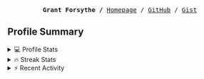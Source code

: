 <p><pre align="center"><strong>Grant Forsythe /</strong> <a href="https://www.grantwforsythe.com/">Homepage</a> / <a href="https://github.com/grantwforsythe">GitHub</a> / <a href="https://gist.github.com/grantwforsythe">Gist</a></pre></p>
 
<h2 align="left">Profile Summary</h2>
<details>
    <summary>💻 Profile Stats</summary>
    <div align="center">
        <img alt="GitHub stats" src="https://github-readme-stats.vercel.app/api?username=grantwforsythe&count_private=true&show_icons=true&hide=stars&border_radius=7&include_all_commits=true&hide_rank=true&custom_title=Grant%27s%20GitHub%20Stats">
        <img alt="Top languages" src="https://github-readme-stats.vercel.app/api/top-langs/?username=grantwforsythe&hide=jupyter+notebook,vim+script&layout=compact&langs_count=6">
    </div>
    <p style="font-size: 11px;" align="center">
        <strong>Note:</strong> Top languages is only a metric of the languages my public code consists of and doesn't reflect experience or skill level.
    </p>
</details>

<details>
    <summary>🔥 Streak Stats</summary>
        <div align="center">
            <img alt="Streak stats" src="https://github-readme-streak-stats.herokuapp.com/?user=grantwforsythe">
        </div>
</details>

 <details>
    <summary>⚡ Recent Activity</summary>
    
  <!--START_SECTION:activity-->
1. 🎉 Merged PR [#6](https://github.com/grantwforsythe/monkeylang/pull/6) in [grantwforsythe/monkeylang](https://github.com/grantwforsythe/monkeylang)
2. 💪 Opened PR [#6](https://github.com/grantwforsythe/monkeylang/pull/6) in [grantwforsythe/monkeylang](https://github.com/grantwforsythe/monkeylang)
3. 🎉 Merged PR [#5](https://github.com/grantwforsythe/monkeylang/pull/5) in [grantwforsythe/monkeylang](https://github.com/grantwforsythe/monkeylang)
4. 💪 Opened PR [#5](https://github.com/grantwforsythe/monkeylang/pull/5) in [grantwforsythe/monkeylang](https://github.com/grantwforsythe/monkeylang)
5. 🎉 Merged PR [#4](https://github.com/grantwforsythe/monkeylang/pull/4) in [grantwforsythe/monkeylang](https://github.com/grantwforsythe/monkeylang)
  <!--END_SECTION:activity-->
    
 </details>
